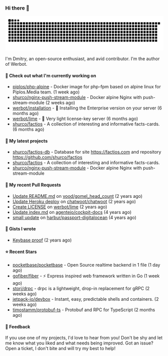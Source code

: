 ### Hi there 👋

![](https://github.com/shurco/shurco/raw/output/github-contribution-grid-snake.svg)

I'm Dmitry, an open-source enthusiast, and avid contributor. I'm the author of Werbot. 

#### 👷 Check out what I'm currently working on

- [piplos/php-alpine](https://github.com/piplos/php-alpine) - Docker image for php-fpm based on alpine linux for Piplos.Media team. (1 week ago)
- [shurco/nginx-push-stream-module](https://github.com/shurco/nginx-push-stream-module) - Docker alpine Nginx with push-stream-module (2 weeks ago)
- [werbot/installation](https://github.com/werbot/installation) - 🚀 Installing the Enterprise version on your server (6 months ago)
- [werbot/lime](https://github.com/werbot/lime) - 🍋 Very light license-key server (6 months ago)
- [shurco/factios](https://github.com/shurco/factios) - A collection of interesting and informative facts-cards. (6 months ago)

#### 🌱 My latest projects

- [shurco/factios-db](https://github.com/shurco/factios-db) - Database for site https://factios.com and repository https://github.com/shurco/factios
- [shurco/factios](https://github.com/shurco/factios) - A collection of interesting and informative facts-cards.
- [shurco/nginx-push-stream-module](https://github.com/shurco/nginx-push-stream-module) - Docker alpine Nginx with push-stream-module

#### 🔨 My recent Pull Requests

- [Update README.md](https://github.com/vood/gomel_head_count/pull/1) on [vood/gomel_head_count](https://github.com/vood/gomel_head_count) (2 years ago)
- [Update Heroku deploy](https://github.com/chatwoot/chatwoot/pull/1030) on [chatwoot/chatwoot](https://github.com/chatwoot/chatwoot) (2 years ago)
- [Create LICENSE](https://github.com/werbot/lime/pull/1) on [werbot/lime](https://github.com/werbot/lime) (2 years ago)
- [Update index.md](https://github.com/agentejo/cockpit-docs/pull/18) on [agentejo/cockpit-docs](https://github.com/agentejo/cockpit-docs) (4 years ago)
- [small update](https://github.com/harbur/passport-digitalocean/pull/1) on [harbur/passport-digitalocean](https://github.com/harbur/passport-digitalocean) (4 years ago)

#### 📓 Gists I wrote

- [Keybase proof](https://gist.github.com/959752bb9b046d792e71ca185f48d641) (2 years ago)

#### ⭐ Recent Stars

- [pocketbase/pocketbase](https://github.com/pocketbase/pocketbase) - Open Source realtime backend in 1 file (1 day ago)
- [gofiber/fiber](https://github.com/gofiber/fiber) - ⚡️ Express inspired web framework written in Go (1 week ago)
- [storj/drpc](https://github.com/storj/drpc) - drpc is a lightweight, drop-in replacement for gRPC (2 weeks ago)
- [jetpack-io/devbox](https://github.com/jetpack-io/devbox) - Instant, easy, predictable shells and containers. (2 weeks ago)
- [timostamm/protobuf-ts](https://github.com/timostamm/protobuf-ts) - Protobuf and RPC for TypeScript (2 months ago)

#### 💬 Feedback

If you use one of my projects, I'd love to hear from you! Don't be shy and let me know what you liked
and what needs being improved. Got an issue? Open a ticket, I don't bite and will try my best to help!
